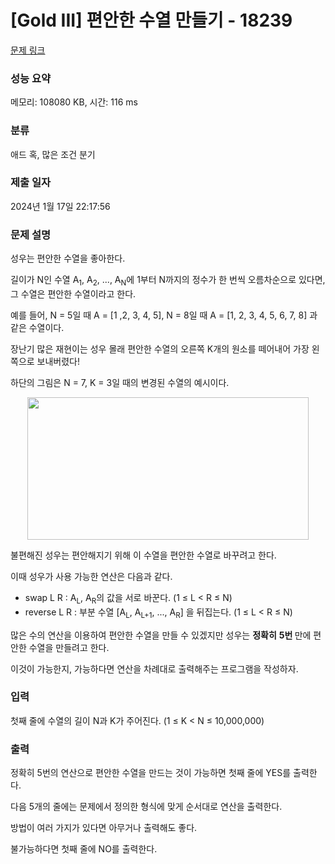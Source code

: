 # [Gold III] 편안한 수열 만들기 - 18239 

[문제 링크](https://www.acmicpc.net/problem/18239) 

### 성능 요약

메모리: 108080 KB, 시간: 116 ms

### 분류

애드 혹, 많은 조건 분기

### 제출 일자

2024년 1월 17일 22:17:56

### 문제 설명

<p>성우는 편안한 수열을 좋아한다.</p>

<p>길이가 N인 수열 A<sub>1</sub>, A<sub>2</sub>, ..., A<sub>N</sub>에 1부터 N까지의 정수가 한 번씩 오름차순으로 있다면, 그 수열은 편안한 수열이라고 한다.</p>

<p>예를 들어, N = 5일 때 A = [1 ,2, 3, 4, 5], N = 8일 때 A = [1, 2, 3, 4, 5, 6, 7, 8] 과 같은 수열이다.</p>

<p>장난기 많은 재현이는 성우 몰래 편안한 수열의 오른쪽 K개의 원소를 떼어내어 가장 왼쪽으로 보내버렸다!</p>

<p>하단의 그림은 N = 7, K = 3일 때의 변경된 수열의 예시이다.</p>

<p style="text-align: center;"><img alt="" src="https://upload.acmicpc.net/e4ec0aea-8009-438f-a856-21598645405d/-/crop/926x470/0,0/-/preview/" style="width: 450px; height: 228px;"></p>

<p>불편해진 성우는 편안해지기 위해 이 수열을 편안한 수열로 바꾸려고 한다.</p>

<p>이때 성우가 사용 가능한 연산은 다음과 같다.</p>

<ul>
	<li>swap L R : A<sub>L</sub>, A<sub>R</sub>의 값을 서로 바꾼다. (1 ≤ L < R ≤ N)</li>
	<li>reverse L R : 부분 수열 [A<sub>L</sub>, A<sub>L+1</sub>, ..., A<sub>R</sub>] 을 뒤집는다. (1 ≤ L < R ≤ N)</li>
</ul>

<p>많은 수의 연산을 이용하여 편안한 수열을 만들 수 있겠지만 성우는 <strong>정확히</strong> <strong>5번 </strong>만에 편안한 수열을 만들려고 한다.</p>

<p>이것이 가능한지, 가능하다면 연산을 차례대로 출력해주는 프로그램을 작성하자.</p>

### 입력 

 <p>첫째 줄에 수열의 길이 N과 K가 주어진다. (1 ≤ K < N ≤ 10,000,000)</p>

### 출력 

 <p>정확히 5번의 연산으로 편안한 수열을 만드는 것이 가능하면 첫째 줄에 YES를 출력한다.</p>

<p>다음 5개의 줄에는 문제에서 정의한 형식에 맞게 순서대로 연산을 출력한다.</p>

<p>방법이 여러 가지가 있다면 아무거나 출력해도 좋다.</p>

<p>불가능하다면 첫째 줄에 NO를 출력한다.</p>

